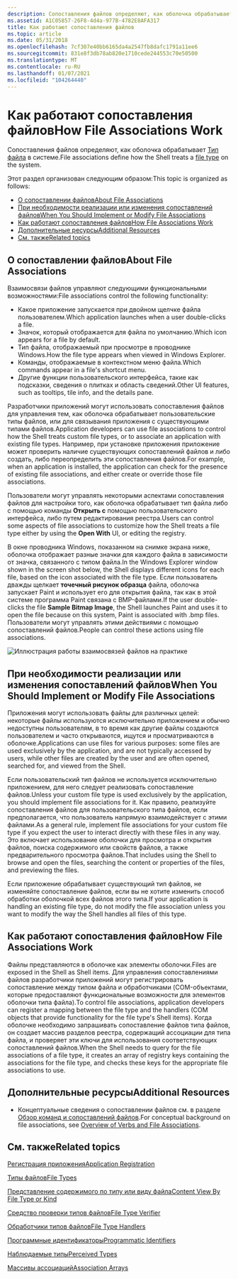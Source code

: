 ```yaml
---
description: Сопоставления файлов определяют, как оболочка обрабатывает тип файла в системе.
ms.assetid: A1C05857-26F8-4d4a-977B-4782E8AFA317
title: Как работают сопоставления файлов
ms.topic: article
ms.date: 05/31/2018
ms.openlocfilehash: 7cf307e40bb6165da4a2547fb8dafc1791a11ee6
ms.sourcegitcommit: 831e8f3db78ab820e1710cede244553c70e50500
ms.translationtype: MT
ms.contentlocale: ru-RU
ms.lasthandoff: 01/07/2021
ms.locfileid: "104264440"
---
```

# <a name="how-file-associations-work"></a><span data-ttu-id="2d4d8-103">Как работают сопоставления файлов</span><span class="sxs-lookup"><span data-stu-id="2d4d8-103">How File Associations Work</span></span>

<span data-ttu-id="2d4d8-104">Сопоставления файлов определяют, как оболочка обрабатывает [Тип файла](fa-file-types.md) в системе.</span><span class="sxs-lookup"><span data-stu-id="2d4d8-104">File associations define how the Shell treats a [file type](fa-file-types.md) on the system.</span></span>

<span data-ttu-id="2d4d8-105">Этот раздел организован следующим образом:</span><span class="sxs-lookup"><span data-stu-id="2d4d8-105">This topic is organized as follows:</span></span>

-   [<span data-ttu-id="2d4d8-106">О сопоставлении файлов</span><span class="sxs-lookup"><span data-stu-id="2d4d8-106">About File Associations</span></span>](#about-file-associations)
-   [<span data-ttu-id="2d4d8-107">При необходимости реализации или изменения сопоставлений файлов</span><span class="sxs-lookup"><span data-stu-id="2d4d8-107">When You Should Implement or Modify File Associations</span></span>](#when-you-should-implement-or-modify-file-associations)
-   [<span data-ttu-id="2d4d8-108">Как работают сопоставления файлов</span><span class="sxs-lookup"><span data-stu-id="2d4d8-108">How File Associations Work</span></span>](#how-file-associations-work)
-   [<span data-ttu-id="2d4d8-109">Дополнительные ресурсы</span><span class="sxs-lookup"><span data-stu-id="2d4d8-109">Additional Resources</span></span>](#additional-resources)
-   [<span data-ttu-id="2d4d8-110">См. также</span><span class="sxs-lookup"><span data-stu-id="2d4d8-110">Related topics</span></span>](#related-topics)

## <a name="about-file-associations"></a><span data-ttu-id="2d4d8-111">О сопоставлении файлов</span><span class="sxs-lookup"><span data-stu-id="2d4d8-111">About File Associations</span></span>

<span data-ttu-id="2d4d8-112">Взаимосвязи файлов управляют следующими функциональными возможностями:</span><span class="sxs-lookup"><span data-stu-id="2d4d8-112">File associations control the following functionality:</span></span>

-   <span data-ttu-id="2d4d8-113">Какое приложение запускается при двойном щелчке файла пользователем.</span><span class="sxs-lookup"><span data-stu-id="2d4d8-113">Which application launches when a user double-clicks a file.</span></span>
-   <span data-ttu-id="2d4d8-114">Значок, который отображается для файла по умолчанию.</span><span class="sxs-lookup"><span data-stu-id="2d4d8-114">Which icon appears for a file by default.</span></span>
-   <span data-ttu-id="2d4d8-115">Тип файла, отображаемый при просмотре в проводнике Windows.</span><span class="sxs-lookup"><span data-stu-id="2d4d8-115">How the file type appears when viewed in Windows Explorer.</span></span>
-   <span data-ttu-id="2d4d8-116">Команды, отображаемые в контекстном меню файла.</span><span class="sxs-lookup"><span data-stu-id="2d4d8-116">Which commands appear in a file's shortcut menu.</span></span>
-   <span data-ttu-id="2d4d8-117">Другие функции пользовательского интерфейса, такие как подсказки, сведения о плитках и область сведений.</span><span class="sxs-lookup"><span data-stu-id="2d4d8-117">Other UI features, such as tooltips, tile info, and the details pane.</span></span>

<span data-ttu-id="2d4d8-118">Разработчики приложений могут использовать сопоставления файлов для управления тем, как оболочка обрабатывает пользовательские типы файлов, или для связывания приложения с существующими типами файлов.</span><span class="sxs-lookup"><span data-stu-id="2d4d8-118">Application developers can use file associations to control how the Shell treats custom file types, or to associate an application with existing file types.</span></span> <span data-ttu-id="2d4d8-119">Например, при установке приложения приложение может проверить наличие существующих сопоставлений файлов и либо создать, либо переопределить эти сопоставления файлов.</span><span class="sxs-lookup"><span data-stu-id="2d4d8-119">For example, when an application is installed, the application can check for the presence of existing file associations, and either create or override those file associations.</span></span>

<span data-ttu-id="2d4d8-120">Пользователи могут управлять некоторыми аспектами сопоставления файлов для настройки того, как оболочка обрабатывает тип файла либо с помощью команды **Открыть с** помощью пользовательского интерфейса, либо путем редактирования реестра.</span><span class="sxs-lookup"><span data-stu-id="2d4d8-120">Users can control some aspects of file associations to customize how the Shell treats a file type either by using the **Open With** UI, or editing the registry.</span></span>

<span data-ttu-id="2d4d8-121">В окне проводника Windows, показанном на снимке экрана ниже, оболочка отображает разные значки для каждого файла в зависимости от значка, связанного с типом файла.</span><span class="sxs-lookup"><span data-stu-id="2d4d8-121">In the Windows Explorer window shown in the screen shot below, the Shell displays different icons for each file, based on the icon associated with the file type.</span></span> <span data-ttu-id="2d4d8-122">Если пользователь дважды щелкает **точечный рисунок образца** файла, оболочка запускает Paint и использует его для открытия файла, так как в этой системе программа Paint связана с BMP-файлами.</span><span class="sxs-lookup"><span data-stu-id="2d4d8-122">If the user double-clicks the file **Sample Bitmap Image**, the Shell launches Paint and uses it to open the file because on this system, Paint is associated with .bmp files.</span></span> <span data-ttu-id="2d4d8-123">Пользователи могут управлять этими действиями с помощью сопоставлений файлов.</span><span class="sxs-lookup"><span data-stu-id="2d4d8-123">People can control these actions using file associations.</span></span>

![Иллюстрация работы взаимосвязей файлов на практике](images/file-assoc/fileassoc-icons.png)

## <a name="when-you-should-implement-or-modify-file-associations"></a><span data-ttu-id="2d4d8-125">При необходимости реализации или изменения сопоставлений файлов</span><span class="sxs-lookup"><span data-stu-id="2d4d8-125">When You Should Implement or Modify File Associations</span></span>

<span data-ttu-id="2d4d8-126">Приложения могут использовать файлы для различных целей: некоторые файлы используются исключительно приложением и обычно недоступны пользователям, в то время как другие файлы создаются пользователем и часто открываются, ищутся и просматриваются в оболочке.</span><span class="sxs-lookup"><span data-stu-id="2d4d8-126">Applications can use files for various purposes: some files are used exclusively by the application, and are not typically accessed by users, while other files are created by the user and are often opened, searched for, and viewed from the Shell.</span></span>

<span data-ttu-id="2d4d8-127">Если пользовательский тип файлов не используется исключительно приложением, для него следует реализовать сопоставление файлов.</span><span class="sxs-lookup"><span data-stu-id="2d4d8-127">Unless your custom file type is used exclusively by the application, you should implement file associations for it.</span></span> <span data-ttu-id="2d4d8-128">Как правило, реализуйте сопоставления файлов для пользовательского типа файлов, если предполагается, что пользователь напрямую взаимодействует с этими файлами.</span><span class="sxs-lookup"><span data-stu-id="2d4d8-128">As a general rule, implement file associations for your custom file type if you expect the user to interact directly with these files in any way.</span></span> <span data-ttu-id="2d4d8-129">Это включает использование оболочки для просмотра и открытия файлов, поиска содержимого или свойств файлов, а также предварительного просмотра файлов.</span><span class="sxs-lookup"><span data-stu-id="2d4d8-129">That includes using the Shell to browse and open the files, searching the content or properties of the files, and previewing the files.</span></span>

<span data-ttu-id="2d4d8-130">Если приложение обрабатывает существующий тип файлов, не изменяйте сопоставление файлов, если вы не хотите изменить способ обработки оболочкой всех файлов этого типа.</span><span class="sxs-lookup"><span data-stu-id="2d4d8-130">If your application is handling an existing file type, do not modify the file association unless you want to modify the way the Shell handles all files of this type.</span></span>

## <a name="how-file-associations-work"></a><span data-ttu-id="2d4d8-131">Как работают сопоставления файлов</span><span class="sxs-lookup"><span data-stu-id="2d4d8-131">How File Associations Work</span></span>

<span data-ttu-id="2d4d8-132">Файлы представляются в оболочке как элементы оболочки.</span><span class="sxs-lookup"><span data-stu-id="2d4d8-132">Files are exposed in the Shell as Shell items.</span></span> <span data-ttu-id="2d4d8-133">Для управления сопоставлениями файлов разработчики приложений могут регистрировать сопоставление между типом файла и обработчиками (COM-объектами, которые предоставляют функциональные возможности для элементов оболочки типа файла).</span><span class="sxs-lookup"><span data-stu-id="2d4d8-133">To control file associations, application developers can register a mapping between the file type and the handlers (COM objects that provide functionality for the file type's Shell items).</span></span> <span data-ttu-id="2d4d8-134">Когда оболочке необходимо запрашивать сопоставление файлов типа файлов, он создает массив разделов реестра, содержащий ассоциации для типа файла, и проверяет эти ключи для использования соответствующих сопоставлений файлов.</span><span class="sxs-lookup"><span data-stu-id="2d4d8-134">When the Shell needs to query for the file associations of a file type, it creates an array of registry keys containing the associations for the file type, and checks these keys for the appropriate file associations to use.</span></span>

## <a name="additional-resources"></a><span data-ttu-id="2d4d8-135">Дополнительные ресурсы</span><span class="sxs-lookup"><span data-stu-id="2d4d8-135">Additional Resources</span></span>

-   <span data-ttu-id="2d4d8-136">Концептуальные сведения о сопоставлении файлов см. в разделе [Обзор команд и сопоставлений файлов](fa-verbs.md).</span><span class="sxs-lookup"><span data-stu-id="2d4d8-136">For conceptual background on file associations, see [Overview of Verbs and File Associations](fa-verbs.md).</span></span>

## <a name="related-topics"></a><span data-ttu-id="2d4d8-137">См. также</span><span class="sxs-lookup"><span data-stu-id="2d4d8-137">Related topics</span></span>

<dl> <dt>

[<span data-ttu-id="2d4d8-138">Регистрация приложения</span><span class="sxs-lookup"><span data-stu-id="2d4d8-138">Application Registration</span></span>](app-registration.md)
</dt> <dt>

[<span data-ttu-id="2d4d8-139">Типы файлов</span><span class="sxs-lookup"><span data-stu-id="2d4d8-139">File Types</span></span>](fa-file-types.md)
</dt> <dt>

[<span data-ttu-id="2d4d8-140">Представление содержимого по типу или виду файла</span><span class="sxs-lookup"><span data-stu-id="2d4d8-140">Content View By File Type or Kind</span></span>](prophand-content-view.md)
</dt> <dt>

[<span data-ttu-id="2d4d8-141">Средство проверки типов файлов</span><span class="sxs-lookup"><span data-stu-id="2d4d8-141">File Type Verifier</span></span>](file-type-verifier.md)
</dt> <dt>

[<span data-ttu-id="2d4d8-142">Обработчики типов файлов</span><span class="sxs-lookup"><span data-stu-id="2d4d8-142">File Type Handlers</span></span>](fa-file-extensions.md)
</dt> <dt>

[<span data-ttu-id="2d4d8-143">Программные идентификаторы</span><span class="sxs-lookup"><span data-stu-id="2d4d8-143">Programmatic Identifiers</span></span>](fa-progids.md)
</dt> <dt>

[<span data-ttu-id="2d4d8-144">Наблюдаемые типы</span><span class="sxs-lookup"><span data-stu-id="2d4d8-144">Perceived Types</span></span>](fa-perceivedtypes.md)
</dt> <dt>

[<span data-ttu-id="2d4d8-145">Массивы ассоциаций</span><span class="sxs-lookup"><span data-stu-id="2d4d8-145">Association Arrays</span></span>](fa-associationarray.md)
</dt> </dl>

 

 



